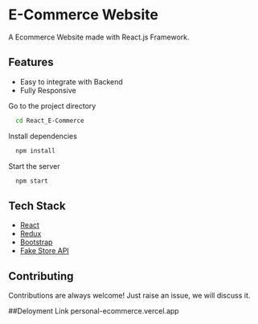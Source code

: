 # E-Commerce Website

A Ecommerce Website made with React.js Framework.



## Features

- Easy to integrate with Backend
- Fully Responsive





Go to the project directory

```bash
  cd React_E-Commerce
```

Install dependencies

```bash
  npm install
```

Start the server

```bash
  npm start
```



## Tech Stack

* [React](https://reactjs.org/)
* [Redux](https://redux.js.org/)
* [Bootstrap](https://getbootstrap.com/)
* [Fake Store API](https://fakestoreapi.com/)

## Contributing

Contributions are always welcome!
Just raise an issue, we will discuss it.

##Deloyment Link
personal-ecommerce.vercel.app



